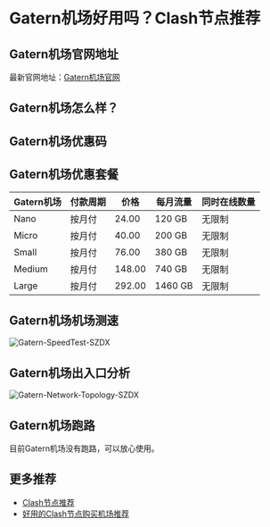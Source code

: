 # Gatern机场好用吗？Clash节点推荐

## Gatern机场官网地址
最新官网地址：[Gatern机场官网](https://ct.affxc.com/gatern/)

## Gatern机场怎么样？


## Gatern机场优惠码


## Gatern机场优惠套餐

| Gatern机场 | 付款周期 | 价格     | 每月流量    | 同时在线数量 |
|--------|------|--------|---------|--------|
| Nano   | 按月付  | 24.00  | 120 GB  | 无限制    |
| Micro  | 按月付  | 40.00  | 200 GB  | 无限制    |
| Small  | 按月付  | 76.00  | 380 GB  | 无限制    |
| Medium | 按月付  | 148.00 | 740 GB  | 无限制    |
| Large  | 按月付  | 292.00 | 1460 GB | 无限制    |

## Gatern机场机场测速

![Gatern-SpeedTest-SZDX](https://github.com/clashdownload/gatern/assets/157440626/9755b533-c4b3-493c-9cf6-cc99c0aa1bd0)

## Gatern机场出入口分析

![Gatern-Network-Topology-SZDX](https://github.com/clashdownload/gatern/assets/157440626/7fd532bd-c8d1-4c5e-a911-8cbc66a730fd)

## Gatern机场跑路
目前Gatern机场没有跑路，可以放心使用。

## 更多推荐
 - [Clash节点推荐](https://github.com/clashdownload/Clash)
 - [好用的Clash节点购买机场推荐](https://clash.top/node/?utm_source=github&utm_medium=clashdownload-details)
